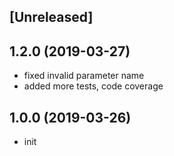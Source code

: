 ## [Unreleased]

## 1.2.0 (2019-03-27)

* fixed invalid parameter name
* added more tests, code coverage

## 1.0.0 (2019-03-26)

* init
